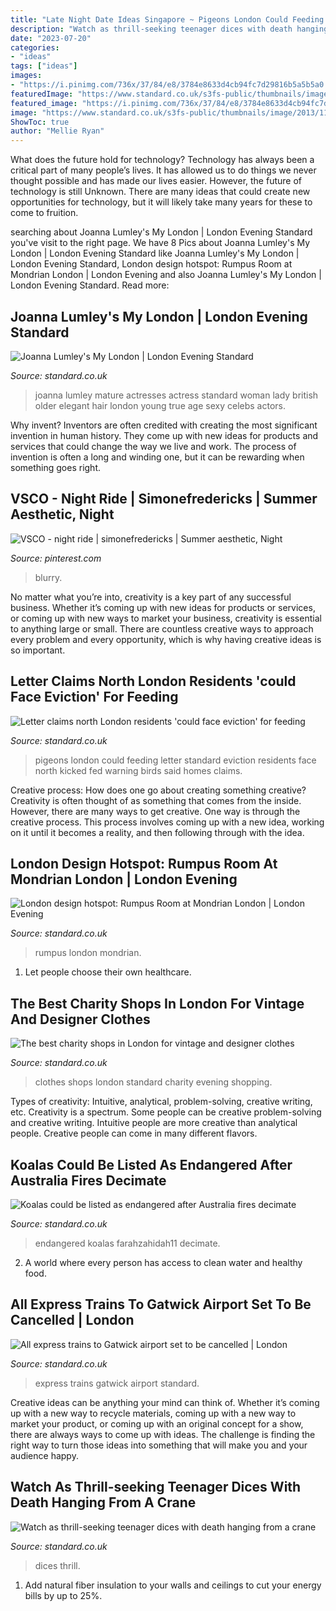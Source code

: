 ```yaml
---
title: "Late Night Date Ideas Singapore ~ Pigeons London Could Feeding Letter Standard Eviction Residents Face North Kicked Fed Warning Birds Said Homes Claims"
description: "Watch as thrill-seeking teenager dices with death hanging from a crane"
date: "2023-07-20"
categories:
- "ideas"
tags: ["ideas"]
images:
- "https://i.pinimg.com/736x/37/84/e8/3784e8633d4cb94fc7d29816b5a5b5a0.jpg"
featuredImage: "https://www.standard.co.uk/s3fs-public/thumbnails/image/2012/01/03/09/lumely-11342.jpg"
featured_image: "https://i.pinimg.com/736x/37/84/e8/3784e8633d4cb94fc7d29816b5a5b5a0.jpg"
image: "https://www.standard.co.uk/s3fs-public/thumbnails/image/2013/11/27/13/gatex.jpg"
ShowToc: true
author: "Mellie Ryan"
---
```



What does the future hold for technology?
Technology has always been a critical part of many people’s lives. It has allowed us to do things we never thought possible and has made our lives easier. However, the future of technology is still Unknown. There are many ideas that could create new opportunities for technology, but it will likely take many years for these to come to fruition.

	

		
searching about Joanna Lumley&#039;s My London | London Evening Standard you've visit to the right page. We have 8 Pics about Joanna Lumley&#039;s My London | London Evening Standard like Joanna Lumley&#039;s My London | London Evening Standard, London design hotspot: Rumpus Room at Mondrian London | London Evening and also Joanna Lumley&#039;s My London | London Evening Standard. Read more:
		
    
## Joanna Lumley&#039;s My London | London Evening Standard

<img loading=lazy src="https://www.standard.co.uk/s3fs-public/thumbnails/image/2012/01/03/09/lumely-11342.jpg" onerror="this.onerror=null;this.src='https://tse3.mm.bing.net/th?id=OIP.vAE27FWrOGg8yQDkwyUDbQAAAA&amp;pid=15.1';" alt="Joanna Lumley&#039;s My London | London Evening Standard">

_Source: standard.co.uk_

>joanna lumley mature actresses actress standard woman lady british older elegant hair london young true age sexy celebs actors. 

	

Why invent?
Inventors are often credited with creating the most significant invention in human history. They come up with new ideas for products and services that could change the way we live and work. The process of invention is often a long and winding one, but it can be rewarding when something goes right.

    
## VSCO - Night Ride | Simonefredericks | Summer Aesthetic, Night

<img loading=lazy src="https://i.pinimg.com/736x/37/84/e8/3784e8633d4cb94fc7d29816b5a5b5a0.jpg" onerror="this.onerror=null;this.src='https://tse4.mm.bing.net/th?id=OIP.hPOkmNe5vUe368Iz33MHWgHaLI&amp;pid=15.1';" alt="VSCO - night ride | simonefredericks | Summer aesthetic, Night">

_Source: pinterest.com_

>blurry. 

	

No matter what you’re into, creativity is a key part of any successful business. Whether it’s coming up with new ideas for products or services, or coming up with new ways to market your business, creativity is essential to anything large or small. There are countless creative ways to approach every problem and every opportunity, which is why having creative ideas is so important.

    
## Letter Claims North London Residents &#039;could Face Eviction&#039; For Feeding

<img loading=lazy src="https://www.standard.co.uk/s3fs-public/thumbnails/image/2016/02/11/11/pigeons1102a.jpg" onerror="this.onerror=null;this.src='https://tse3.mm.bing.net/th?id=OIP.zFHgmA4LB4-CRqk1URl1RwHaE8&amp;pid=15.1';" alt="Letter claims north London residents &#039;could face eviction&#039; for feeding">

_Source: standard.co.uk_

>pigeons london could feeding letter standard eviction residents face north kicked fed warning birds said homes claims. 

	

Creative process: How does one go about creating something creative?
Creativity is often thought of as something that comes from the inside. However, there are many ways to get creative. One way is through the creative process. This process involves coming up with a new idea, working on it until it becomes a reality, and then following through with the idea.

    
## London Design Hotspot: Rumpus Room At Mondrian London | London Evening

<img loading=lazy src="https://www.standard.co.uk/s3fs-public/thumbnails/image/2015/08/26/12/Rumpus-Room-1.jpg" onerror="this.onerror=null;this.src='https://tse3.mm.bing.net/th?id=OIP.2ciVZrYnv29HLruyH5LmMwHaE8&amp;pid=15.1';" alt="London design hotspot: Rumpus Room at Mondrian London | London Evening">

_Source: standard.co.uk_

>rumpus london mondrian. 

	

1. Let people choose their own healthcare.

    
## The Best Charity Shops In London For Vintage And Designer Clothes

<img loading=lazy src="https://static.standard.co.uk/s3fs-public/thumbnails/image/2017/06/26/17/fara.jpg" onerror="this.onerror=null;this.src='https://tse4.mm.bing.net/th?id=OIP.D6WmZa150xreGCV1du5oSgHaE8&amp;pid=15.1';" alt="The best charity shops in London for vintage and designer clothes">

_Source: standard.co.uk_

>clothes shops london standard charity evening shopping. 

	

Types of creativity: Intuitive, analytical, problem-solving, creative writing, etc.
Creativity is a spectrum. Some people can be creative problem-solving and creative writing. Intuitive people are more creative than analytical people. Creative people can come in many different flavors.

    
## Koalas Could Be Listed As Endangered After Australia Fires Decimate

<img loading=lazy src="https://static.standard.co.uk/s3fs-public/thumbnails/image/2020/01/13/11/koala130120-1.jpg" onerror="this.onerror=null;this.src='https://tse1.mm.bing.net/th?id=OIP.vm8hl-RTKigHXhWsnI1HrgHaE8&amp;pid=15.1';" alt="Koalas could be listed as endangered after Australia fires decimate">

_Source: standard.co.uk_

>endangered koalas farahzahidah11 decimate. 

	

2. A world where every person has access to clean water and healthy food. 

    
## All Express Trains To Gatwick Airport Set To Be Cancelled | London

<img loading=lazy src="https://www.standard.co.uk/s3fs-public/thumbnails/image/2013/11/27/13/gatex.jpg" onerror="this.onerror=null;this.src='https://tse4.mm.bing.net/th?id=OIP.tos2EP41BEZpynx9UFSbbAHaE8&amp;pid=15.1';" alt="All express trains to Gatwick airport set to be cancelled | London">

_Source: standard.co.uk_

>express trains gatwick airport standard. 

	

Creative ideas can be anything your mind can think of. Whether it’s coming up with a new way to recycle materials, coming up with a new way to market your product, or coming up with an original concept for a show, there are always ways to come up with ideas. The challenge is finding the right way to turn those ideas into something that will make you and your audience happy.

    
## Watch As Thrill-seeking Teenager Dices With Death Hanging From A Crane

<img loading=lazy src="https://www.standard.co.uk/s3fs-public/thumbnails/image/2014/02/19/18/crane3.jpg" onerror="this.onerror=null;this.src='https://tse1.mm.bing.net/th?id=OIP.eOuPT7B2Gv4dkCrWtJwMngHaE8&amp;pid=15.1';" alt="Watch as thrill-seeking teenager dices with death hanging from a crane">

_Source: standard.co.uk_

>dices thrill. 

	

1. Add natural fiber insulation to your walls and ceilings to cut your energy bills by up to 25%.

